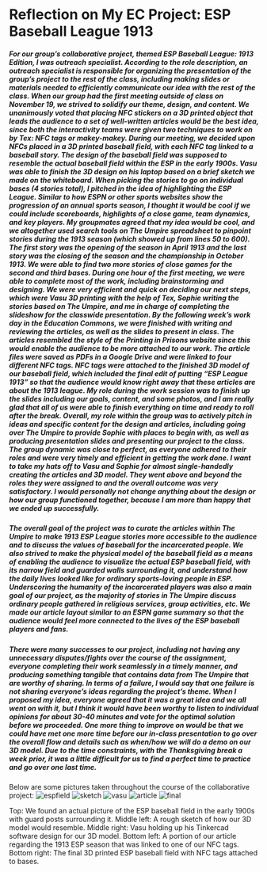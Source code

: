 # Reflection on My EC Project: ESP Baseball League 1913

##### For our group’s collaborative project, themed ESP Baseball League: 1913 Edition, I was outreach specialist. According to the role description, an outreach specialist is responsible for organizing the presentation of the group’s project to the rest of the class, including making slides or materials needed to efficiently communicate our idea with the rest of the class. When our group had the first meeting outside of class on November 19, we strived to solidify our theme, design, and content. We unanimously voted that placing NFC stickers on a 3D printed object that leads the audience to a set of well-written articles would be the best idea, since both the interactivity teams were given two techniques to work on by Tex: NFC tags or makey-makey. During our meeting, we decided upon NFCs placed in a 3D printed baseball field, with each NFC tag linked to a baseball story. The design of the baseball field was supposed to resemble the actual baseball field within the ESP in the early 1900s. Vasu was able to finish the 3D design on his laptop based on a brief sketch we made on the whiteboard. When picking the stories to go on individual bases (4 stories total), I pitched in the idea of highlighting the ESP League. Similar to how ESPN or other sports websites show the progression of an annual sports season, I thought it would be cool if we could include scoreboards, highlights of a close game, team dynamics, and key players. My groupmates agreed that my idea would be cool, and we altogether used search tools on The Umpire spreadsheet to pinpoint stories during the 1913 season (which showed up from lines 50 to 600). The first story was the opening of the season in April 1913 and the last story was the closing of the season and the championship in October 1913. We were able to find two more stories of close games for the second and third bases. During one hour of the first meeting, we were able to complete most of the work, including brainstorming and designing. We were very efficient and quick on deciding our next steps, which were Vasu 3D printing with the help of Tex, Sophie writing the stories based on The Umpire, and me in charge of completing the slideshow for the classwide presentation. By the following week’s work day in the Education Commons, we were finished with writing and reviewing the articles, as well as the slides to present in class. The articles resembled the style of the Printing in Prisons website since this would enable the audience to be more attached to our work. The article files were saved as PDFs in a Google Drive and were linked to four different NFC tags. NFC tags were attached to the finished 3D model of our baseball field, which included the final edit of putting “ESP League 1913” so that the audience would know right away that these articles are about the 1913 league. My role during the work session was to finish up the slides including our goals, content, and some photos, and I am really glad that all of us were able to finish everything on time and ready to roll after the break. Overall, my role within the group was to actively pitch in ideas and specific content for the design and articles, including going over The Umpire to provide Sophie with places to begin with, as well as producing presentation slides and presenting our project to the class. The group dynamic was close to perfect, as everyone adhered to their roles and were very timely and efficient in getting the work done. I want to take my hats off to Vasu and Sophie for almost single-handedly creating the articles and 3D model. They went above and beyond the roles they were assigned to and the overall outcome was very satisfactory. I would personally not change anything about the design or how our group functioned together, because I am more than happy that we ended up successfully.

##### The overall goal of the project was to curate the articles within The Umpire to make 1913 ESP League stories more accessible to the audience and to discuss the values of baseball for the incarcerated people. We also strived to make the physical model of the baseball field as a means of enabling the audience to visualize the actual ESP baseball field, with its narrow field and guarded walls surrounding it, and understand how the daily lives looked like for ordinary sports-loving people in ESP. Underscoring the humanity of the incarcerated players was also a main goal of our project, as the majority of stories in The Umpire discuss ordinary people gathered in religious services, group activities, etc. We made our article layout similar to an ESPN game summary so that the audience would feel more connected to the lives of the ESP baseball players and fans.

##### There were many successes to our project, including not having any unnecessary disputes/fights over the course of the assignment, everyone completing their work seamlessly in a timely manner, and producing something tangible that contains data from The Umpire that are worthy of sharing. In terms of a failure, I would say that one failure is not sharing everyone’s ideas regarding the project’s theme. When I proposed my idea, everyone agreed that it was a great idea and we all went on with it, but I think it would have been worthy to listen to individual opinions for about 30-40 minutes and vote for the optimal solution before we proceeded. One more thing to improve on would be that we could have met one more time before our in-class presentation to go over the overall flow and details such as when/how we will do a demo on our 3D model. Due to the time constraints, with the Thanksgiving break a week prior, it was a little difficult for us to find a perfect time to practice and go over one last time.

Below are some pictures taken throughout the course of the collaborative project:
![espfield](espfield2.png)
![sketch](sketch2.png)
![vasu](vasu2.png)
![article](article2.png)
![final](final2.png)

Top: We found an actual picture of the ESP baseball field in the early 1900s with guard posts surrounding it.
Middle left: A rough sketch of how our 3D model would resemble.
Middle right: Vasu holding up his Tinkercad software design for our 3D model.
Bottom left: A portion of our article regarding the 1913 ESP season that was linked to one of our NFC tags.
Bottom right: The final 3D printed ESP baseball field with NFC tags attached to bases.
